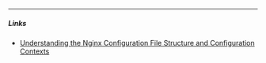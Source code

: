 
____

##### Links

- [Understanding the Nginx Configuration File Structure and Configuration Contexts](https://www.digitalocean.com/community/tutorials/understanding-the-nginx-configuration-file-structure-and-configuration-contexts)
